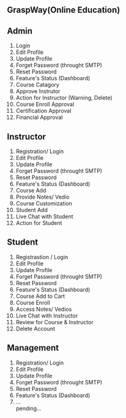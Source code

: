 <h2>GraspWay(Online Education)</h2>



## Admin

1. Login
2. Edit Profile
3. Update Profile
4. Forget Password (throught SMTP)
5. Reset Password
6. Feature's Status (Dashboard)
7. Course Catagory
8. Approve Instrutor
9. Action for Instructor (Warning, Delete)
10. Course Enroll Approval
11. Certification Approval
12. Financial Approval



## Instructor

1. Registration/ Login
2. Edit Profile
3. Update Profile
4. Forget Password (throught SMTP)
5. Reset Password
6. Feature's Status (Dashboard)
7. Course Add 
8. Provide Notes/ Vedio
9. Course Customization
10. Student Add
11. Live Chat with Student
12. Action for Student



## Student

1. Registrastion / Login
2. Edit Profile
3. Update Profile
4. Forget Password (throught SMTP)
5. Reset Password
6. Feature's Status (Dashboard)
7. Course Add to Cart
8. Course Enroll
9. Access Notes/ Vedios
10. Live Chat with Instructor
11. Review for Course & Instructor
12. Delete Account



## Management

1. Registration/ Login
2. Edit Profile
3. Update Profile
4. Forget Password (throught SMTP)
5. Reset Password
6. Feature's Status (Dashboard)
7. ... <br>
pending...
